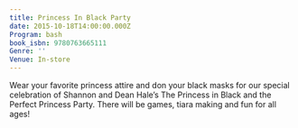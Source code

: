 ```yaml
---
title: Princess In Black Party
date: 2015-10-18T14:00:00.000Z
Program: bash
book_isbn: 9780763665111
Genre: ''
Venue: In-store
---
```


Wear your favorite princess attire and don your black masks for our special celebration of Shannon and Dean Hale’s The Princess in Black and the Perfect Princess Party. There will be games, tiara making and fun for all ages!